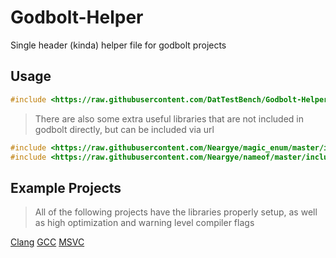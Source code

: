 # Godbolt-Helper

Single header (kinda) helper file for godbolt projects

## Usage

```cpp
#include <https://raw.githubusercontent.com/DatTestBench/Godbolt-Helper/main/godboldhelper.hpp>
```

> There are also some extra useful libraries that are not included in godbolt directly, but can be included via url

```cpp
#include <https://raw.githubusercontent.com/Neargye/magic_enum/master/include/magic_enum.hpp>
#include <https://raw.githubusercontent.com/Neargye/nameof/master/include/nameof.hpp>
```

## Example Projects

> All of the following projects have the libraries properly setup, as well as high optimization and warning level compiler flags

[Clang](https://godbolt.org/z/rWPKdM)
[GCC](https://godbolt.org/z/MY9Kqn)
[MSVC](https://godbolt.org/z/Kr9T9b)
